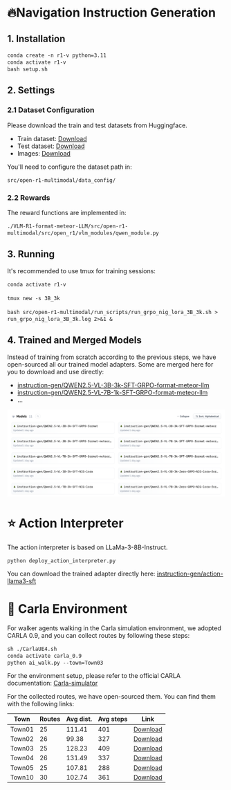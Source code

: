 
# 🔥Navigation Instruction Generation
## 1. Installation
~~~
conda create -n r1-v python=3.11 
conda activate r1-v
bash setup.sh
~~~


## 2. Settings
### 2.1 Dataset Configuration
Please download the train and test datasets from Huggingface.

* Train dataset: [Download](https://huggingface.co/datasets/instruction-gen/nig4vi-train)
* Test dataset: [Download](https://huggingface.co/datasets/instruction-gen/nig4vi-test)
* Images: [Download](https://mega.nz/file/nJpiDBTI#fOJumJVbe-r3UqUVrcnOS4offoREUyliQE9rfAXgUVU)

You'll need to configure the dataset path in:
~~~
src/open-r1-multimodal/data_config/
~~~

### 2.2 Rewards
The reward functions are implemented in:
~~~
./VLM-R1-format-meteor-LLM/src/open-r1-multimodal/src/open_r1/vlm_modules/qwen_module.py
~~~

## 3. Running
It's recommended to use tmux for training sessions:
~~~
conda activate r1-v

tmux new -s 3B_3k

bash src/open-r1-multimodal/run_scripts/run_grpo_nig_lora_3B_3k.sh > run_grpo_nig_lora_3B_3k.log 2>&1 &
~~~

## 4. Trained and Merged Models
Instead of training from scratch according to the previous steps, we have open-sourced all our trained model adapters. Some are merged here for you to download and use directly:
* [instruction-gen/QWEN2.5-VL-3B-3k-SFT-GRPO-format-meteor-llm](https://huggingface.co/instruction-gen/QWEN2.5-VL-3B-3k-SFT-GRPO-format-meteor-llm)
* [instruction-gen/QWEN2.5-VL-7B-1k-SFT-GRPO-format-meteor-llm](https://huggingface.co/instruction-gen/QWEN2.5-VL-7B-1k-SFT-GRPO-format-meteor-llm)
* ...

![](assets/trained_models.png)

# ⭐ Action Interpreter
The action interpreter is based on LLaMa-3-8B-Instruct.
~~~
python deploy_action_interpreter.py
~~~
You can download the trained adapter directly here: [instruction-gen/action-llama3-sft](https://huggingface.co/instruction-gen/action-llama3-sft)

# 🚀 Carla Environment
For walker agents walking in the Carla simulation environment, we adopted CARLA 0.9, and you can collect routes by following these steps:
~~~
sh ./CarlaUE4.sh
conda activate carla_0.9
python ai_walk.py --town=Town03
~~~
For the environment setup, please refer to the official CARLA documentation: [Carla-simulator](https://github.com/carla-simulator)

For the collected routes, we have open-sourced them. You can find them with the following links:

| Town   | Routes | Avg dist. | Avg steps | Link |
|--------|--------|-----------|-----------|------|
| Town01 | 25     | 111.41    | 401       | [Download](https://drive.google.com/file/d/17y6IJGyo4koH1rHIW1neTrg2KmAtvumP/view?usp=sharing) |
| Town02 | 26     | 99.38     | 327       | [Download](https://drive.google.com/file/d/1MXwaKmEj51esGsmrsbNWkaOwgIPLOWwc/view?usp=sharing) |
| Town03 | 25     | 128.23    | 409       | [Download](https://drive.google.com/file/d/1UDH79ay1xM6jCY-CXf-sbDw3putulFjG/view?usp=sharing) |
| Town04 | 26     | 131.49    | 337       | [Download](https://drive.google.com/file/d/1RskuZih9Odm3FcPamB5CAzhjOJr3F1EL/view?usp=sharing) |
| Town05 | 25     | 107.81    | 288       | [Download](https://drive.google.com/file/d/1FjTR7lOco8y_cro2qpF6Z_DqziAptxRp/view?usp=sharing) |
| Town10 | 30     | 102.74    | 361       | [Download](https://drive.google.com/file/d/1axNKe1Ew2AZRWv4q_HmhXkNs6iZZQcYM/view?usp=sharing) |



